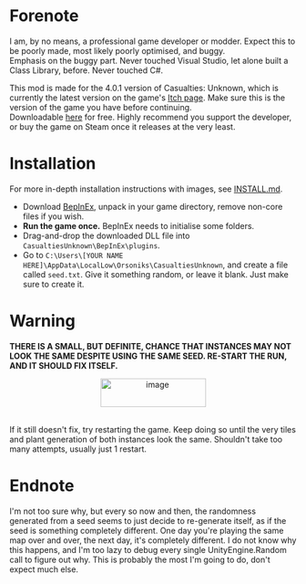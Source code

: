 # Forenote
I am, by no means, a professional game developer or modder. Expect this to be poorly made, most likely poorly optimised, and buggy.  
Emphasis on the buggy part. Never touched Visual Studio, let alone built a Class Library, before. Never touched C#.

This mod is made for the 4.0.1 version of Casualties: Unknown, which is currently the latest version on the game's [Itch page](https://orsonik.itch.io/scav-prototype). Make sure this is the version of the game you have before continuing.<br>
Downloadable [here](https://orsonik.itch.io/scav-prototype/download/eyJpZCI6MzIxNDQzOSwiZXhwaXJlcyI6MTc1ODgyMzQ4MX0%3d.bWj9Lv6KdmVaMJsIHZOA5Bqq0%2bg%3d) for free. Highly recommend you support the developer, or buy the game on Steam once it releases at the very least.

# Installation
For more in-depth installation instructions with images, see [INSTALL.md](INSTALL.md).
- Download [BepInEx](https://github.com/BepInEx/BepInEx/releases/tag/v5.4.23.4), unpack in your game directory, remove non-core files if you wish.
- **Run the game once.** BepInEx needs to initialise some folders.
- Drag-and-drop the downloaded DLL file into `CasualtiesUnknown\BepInEx\plugins`.
- Go to `C:\Users\[YOUR NAME HERE]\AppData\LocalLow\Orsoniks\CasualtiesUnknown`, and create a file called `seed.txt`. Give it something random, or leave it blank. Just make sure to create it.

# Warning

**THERE IS A SMALL, BUT DEFINITE, CHANCE THAT INSTANCES MAY NOT LOOK THE SAME DESPITE USING THE SAME SEED. RE-START THE RUN, AND IT SHOULD FIX ITSELF.** <br>

<p align="center"><img width="185" height="50" alt="image" src="https://github.com/user-attachments/assets/9d982dce-3bcb-4c16-9aa3-13894560d073" /></p><br>
If it still doesn't fix, try restarting the game. Keep doing so until the very tiles and plant generation of both instances look the same. Shouldn't take too many attempts, usually just 1 restart.

# Endnote

I'm not too sure why, but every so now and then, the randomness generated from a seed seems to just decide to re-generate itself, as if the seed is something completely different.
One day you're playing the same map over and over, the next day, it's completely different. I do not know why this happens, and I'm too lazy to debug every single UnityEngine.Random call to figure out why.
This is probably the most I'm going to do, don't expect much else.
